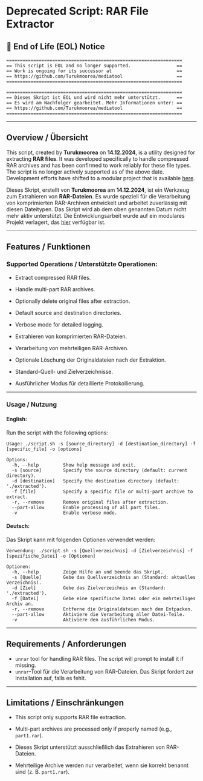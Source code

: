 # Deprecated Script: RAR File Extractor

## 🚨 End of Life (EOL) Notice

```
=================================================================
== This script is EOL and no longer supported.                 ==
== Work is ongoing for its successor at                        ==
== https://github.com/Turukmoorea/mediatool                    ==
=================================================================
```

```
=================================================================
== Dieses Skript ist EOL und wird nicht mehr unterstützt.      ==
== Es wird am Nachfolger gearbeitet. Mehr Informationen unter: ==
== https://github.com/Turukmoorea/mediatool                    ==
=================================================================
```

---

## Overview / Übersicht

This script, created by **Turukmoorea** on **14.12.2024**, is a utility designed for extracting **RAR files**. It was developed specifically to handle compressed RAR archives and has been confirmed to work reliably for these file types. The script is no longer actively supported as of the above date.
Development efforts have shifted to a modular project that is available [here](https://github.com/Turukmoorea/mediatool/tree/dev_mediatool).

Dieses Skript, erstellt von **Turukmoorea** am **14.12.2024**, ist ein Werkzeug zum Extrahieren von **RAR-Dateien**. Es wurde speziell für die Verarbeitung von komprimierten RAR-Archiven entwickelt und arbeitet zuverlässig mit diesen Dateitypen. Das Skript wird ab dem oben genannten Datum nicht mehr aktiv unterstützt.
Die Entwicklungsarbeit wurde auf ein modulares Projekt verlagert, das [hier](https://github.com/Turukmoorea/mediatool/tree/dev_mediatool) verfügbar ist.

---

## Features / Funktionen

### Supported Operations / Unterstützte Operationen:
- Extract compressed RAR files.
- Handle multi-part RAR archives.
- Optionally delete original files after extraction.
- Default source and destination directories.
- Verbose mode for detailed logging.

- Extrahieren von komprimierten RAR-Dateien.
- Verarbeitung von mehrteiligen RAR-Archiven.
- Optionale Löschung der Originaldateien nach der Extraktion.
- Standard-Quell- und Zielverzeichnisse.
- Ausführlicher Modus für detaillierte Protokollierung.

---

### Usage / Nutzung

#### English:
Run the script with the following options:

```
Usage: ./script.sh -s [source_directory] -d [destination_directory] -f [specific_file] -o [options]

Options:
  -h, --help         Show help message and exit.
  -s [source]        Specify the source directory (default: current directory).
  -d [destination]   Specify the destination directory (default: './extracted').
  -f [file]          Specify a specific file or multi-part archive to extract.
  -r, --remove       Remove original files after extraction.
  --part-allow       Enable processing of all part files.
  -v                 Enable verbose mode.
```

#### Deutsch:
Das Skript kann mit folgenden Optionen verwendet werden:

```
Verwendung: ./script.sh -s [Quellverzeichnis] -d [Zielverzeichnis] -f [spezifische_Datei] -o [Optionen]

Optionen:
  -h, --help         Zeige Hilfe an und beende das Skript.
  -s [Quelle]        Gebe das Quellverzeichnis an (Standard: aktuelles Verzeichnis).
  -d [Ziel]          Gebe das Zielverzeichnis an (Standard: './extracted').
  -f [Datei]         Gebe eine spezifische Datei oder ein mehrteiliges Archiv an.
  -r, --remove       Entferne die Originaldateien nach dem Entpacken.
  --part-allow       Aktiviere die Verarbeitung aller Datei-Teile.
  -v                 Aktiviere den ausführlichen Modus.
```

---

## Requirements / Anforderungen
- `unrar` tool for handling RAR files. The script will prompt to install it if missing.
- `unrar`-Tool für die Verarbeitung von RAR-Dateien. Das Skript fordert zur Installation auf, falls es fehlt.

---

## Limitations / Einschränkungen
- This script only supports RAR file extraction.
- Multi-part archives are processed only if properly named (e.g., `part1.rar`).

- Dieses Skript unterstützt ausschließlich das Extrahieren von RAR-Dateien.
- Mehrteilige Archive werden nur verarbeitet, wenn sie korrekt benannt sind (z. B. `part1.rar`).

